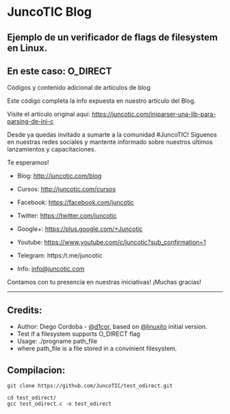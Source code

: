 # JuncoTIC Blog
## Ejemplo de un verificador de flags de filesystem en Linux.
## En este caso: O_DIRECT
Códigos y contenido adicional de artículos de blog

Este código completa la info expuesta en nuestro artículo del Blog.

Visite el artículo original aquí: https://juncotic.com/iniparser-una-lib-para-parsing-de-ini-c

Desde ya quedas invitado a sumarte a la comunidad #JuncoTIC!
Síguenos en nuestras redes sociales y mantente informado sobre nuestros últimos lanzamientos y capacitaciones.

Te esperamos!

* Blog: http://juncotic.com/blog
* Cursos: http://juncotic.com/cursos
* Facebook: https://facebook.com/juncotic
* Twitter: https://twitter.com/juncotic
* Google+: https://plus.google.com/+Juncotic
* Youtube: https://www.youtube.com/c/juncotic?sub_confirmation=1
* Telegram: https:/t.me/juncotic

* Info: info@juncotic.com

Contamos con tu presencia en nuestras iniciativas!
¡Muchas gracias!

---
## Credits: 

 * Author: Diego Cordoba - [@d1cor](https://twitter.com/d1cor), based on [@linuxito](https://linuxito.com) initial version.
 * Test if a filesystem supports O_DIRECT flag
 * Usage: ./progname path_file
 * where path_file is a file stored in a convinient filesystem.


## Compilacion:

```git clone https://github.com/JuncoTIC/test_odirect.git```

```
cd test_odirect/
gcc test_odirect.c -o test_odirect
```
